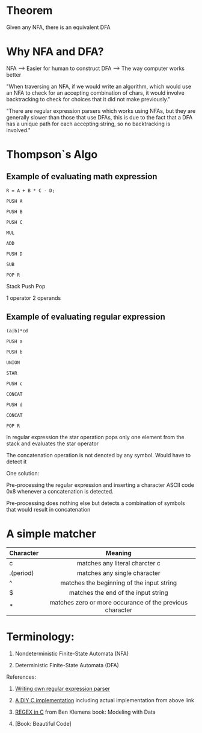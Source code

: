 # Theorem 

Given any NFA, there is an equivalent DFA

# Why NFA and DFA?

NFA --> Easier for human to construct
DFA --> The way computer works better

"When traversing an NFA, if we would write an algorithm, which would use an NFA to check for an accepting combination of chars, it 
would involve backtracking to check for choices that it did not make previously."

"There are regular expression parsers which works using NFAs, but they are generally slower than those that use DFAs, this is due to
the fact that a DFA has a unique path for each accepting string, so no backtracking is involved."

# Thompson`s Algo

## Example of evaluating math expression

```
R = A + B * C - D;

PUSH A

PUSH B

PUSH C

MUL 

ADD 

PUSH D

SUB

POP R
```
Stack Push Pop 

1 operator 2 operands

## Example of evaluating regular expression

```
(a|b)*cd

PUSH a

PUSH b

UNION

STAR

PUSH c

CONCAT

PUSH d

CONCAT

POP R
```

In regular expression the star operation pops only one element from the stack and evaluates the star operator

The concatenation operation is not denoted by any symbol. Would have to detect it 

One solution: 

Pre-processing the regular expression and inserting a character ASCII code 0x8 whenever a concatenation is detected.

Pre-processing does nothing else but detects a combination of symbols that would result in concatenation

# A simple matcher

| Character     | Meaning       |
| ------------- |:-------------:|
| c             | matches any literal charcter c |
| .(period)     | matches any single character    |
| ^             | matches the beginning of the input string |
| $             | matches the end of the input string |
| *             | matches zero or more occurance of the previous character|



# Terminology:

1. Nondeterministic Finite-State Automata (NFA)

2. Deterministic Finite-State Automata (DFA)

References:

1. [Writing own regular expression parser](http://www.codeproject.com/Articles/5412/Writing-own-regular-expression-parser)

2. [A DIY C implementation](https://github.com/wernsey/wregex) including actual implementation from above link

3. [REGEX in C](http://modelingwithdata.org/pdfs/176-regex.pdf) from Ben Klemens book: Modeling with Data

4. [Book: Beautiful Code]

